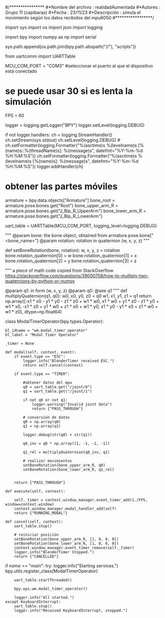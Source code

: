#/****************
#*Nombre del archivo        : realidadAumentada
#*Autores                   : Grupo 11 (capibaras)
#*Fecha                     : 23/11/23
#*Descripción               : simula el movimiento según los datos recibidos del mpu6050
#*****************/



import sys
import os
import json
import logging

import bpy
import numpy as np
import serial

sys.path.append(os.path.join(bpy.path.abspath("//"), "scripts"))

from uartcomm import UARTTable

MCU_COM_PORT = "COM3" #seleccionar el puerto al que el dispositivo está conectado
# se puede usar 30 si es lenta la simulación
FPS = 60


logger = logging.getLogger("BPY")
logger.setLevel(logging.DEBUG)

if not logger.handlers:
    ch = logging.StreamHandler()
    ch.setStream(sys.stdout)
    ch.setLevel(logging.DEBUG)
    # ch.setFormatter(logging.Formatter("%(asctime)s %(levelname)s [%(name)s::%(threadName)s]: %(message)s", datefmt="%Y-%m-%d %H:%M:%S"))
    ch.setFormatter(logging.Formatter("%(asctime)s %(levelname)s [%(name)s]: %(message)s", datefmt="%Y-%m-%d %H:%M:%S"))
    logger.addHandler(ch)


# obtener las partes móviles

armature = bpy.data.objects["Armature"]
bone_root = armature.pose.bones.get("Root")
bone_upper_arm_R = armature.pose.bones.get("J_Bip_R_UpperArm")
bone_lower_arm_R = armature.pose.bones.get("J_Bip_R_LowerArm")

uart_table = UARTTable(MCU_COM_PORT, logging_level=logging.DEBUG)

"""
@param bone: the bone object, obtained from armature.pose.bone["<bone_name>"]
@param rotation: rotation in quaternion (w, x, y, z)
"""


def setBoneRotation(bone, rotation):
    w, x, y, z = rotation
    bone.rotation_quaternion[0] = w
    bone.rotation_quaternion[1] = x
    bone.rotation_quaternion[2] = y
    bone.rotation_quaternion[3] = z

"""
a piece of math code copied from StackOverflow
https://stackoverflow.com/questions/39000758/how-to-multiply-two-quaternions-by-python-or-numpy

@param q1: in form (w, x, y, z)
@param q0: @see q1
"""
def multiplyQuaternion(q1, q0):
    w0, x0, y0, z0 = q0
    w1, x1, y1, z1 = q1
    return np.array([-x1 * x0 - y1 * y0 - z1 * z0 + w1 * w0,
                     x1 * w0 + y1 * z0 - z1 * y0 + w1 * x0,
                     -x1 * z0 + y1 * w0 + z1 * x0 + w1 * y0,
                     x1 * y0 - y1 * x0 + z1 * w0 + w1 * z0], dtype=np.float64)
                     

class ModalTimerOperator(bpy.types.Operator):
    
    bl_idname = "wm.modal_timer_operator"
    bl_label = "Modal Timer Operator"
    
    _timer = None
    
    def modal(self, context, event):
        if event.type == "ESC":
            logger.info("BlenderTimer received ESC.")
            return self.cancel(context)
    
        if event.type == "TIMER":
            
            #obtener datos del mpu
            q0 = uart_table.get("/joint/0")
            q1 = uart_table.get("/joint/1")
            
            if not q0 or not q1:
                logger.warning("Invalid joint data")
                return {"PASS_THROUGH"}
            
            # conversión de datos
            q0 = np.array(q0)
            q1 = np.array(q1)
            
            logger.debug(str(q0) + str(q1))
            
            q0_inv = q0 * np.array([1, -1, -1, -1])
            
            q1_rel = multiplyQuaternion(q0_inv, q1)
            
            # realizar movimientos
            setBoneRotation(bone_upper_arm_R, q0)
            setBoneRotation(bone_lower_arm_R, q1_rel)

    
        return {"PASS_THROUGH"}

    def execute(self, context):

        self._timer = context.window_manager.event_timer_add(1./FPS, window=context.window)
        context.window_manager.modal_handler_add(self)
        return {"RUNNING_MODAL"}
        
    def cancel(self, context):
        uart_table.stop()
        
        # reiniciar posición
        setBoneRotation(bone_upper_arm_R, [1, 0, 0, 0])
        setBoneRotation(bone_lower_arm_R, [1, 0, 0, 0])
        context.window_manager.event_timer_remove(self._timer)
        logger.info("BlenderTimer Stopped.")
        return {"CANCELLED"}


if _name_ == "_main_":
    try:
        logger.info("Starting services.")
        bpy.utils.register_class(ModalTimerOperator)
        
        uart_table.startThreaded()
        
        bpy.ops.wm.modal_timer_operator()
        
        logger.info("All started.")
    except KeyboardInterrupt:
        uart_table.stop()
        logger.info("Received KeyboardInterrupt, stopped.")
